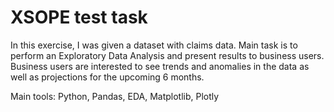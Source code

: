 # XSOPE test task
In this exercise, I was given a dataset with claims data. 
Main task is to perform an Exploratory Data Analysis and present results to business users.
Business users are interested to see trends and anomalies in the data as well as projections for the upcoming 6 months.

Main tools: Python, Pandas, EDA, Matplotlib, Plotly

